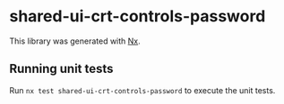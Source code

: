 # shared-ui-crt-controls-password

This library was generated with [Nx](https://nx.dev).

## Running unit tests

Run `nx test shared-ui-crt-controls-password` to execute the unit tests.
